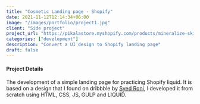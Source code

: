 ```yaml
---
title: "Cosmetic Landing page - Shopify"
date: 2021-11-12T12:14:34+06:00
image: "/images/portfolio/project1.jpg"
client: "Side project"
project_url: "https://pikalastore.myshopify.com/products/mineralize-skinfinish"
categories: ["development"]
description: "Convert a UI design to Shopify landing page"
draft: false
---
```


#### Project Details

The development of a simple landing page for practicing Shopify liquid. It is based on a design that I found on dribbble by <a href="https://dribbble.com/shots/14620662-Curology-Landing-Page-concept" target="_blank">Syed Roni</a>, I developed it from scratch using HTML, CSS, JS, GULP and LIQUID.
